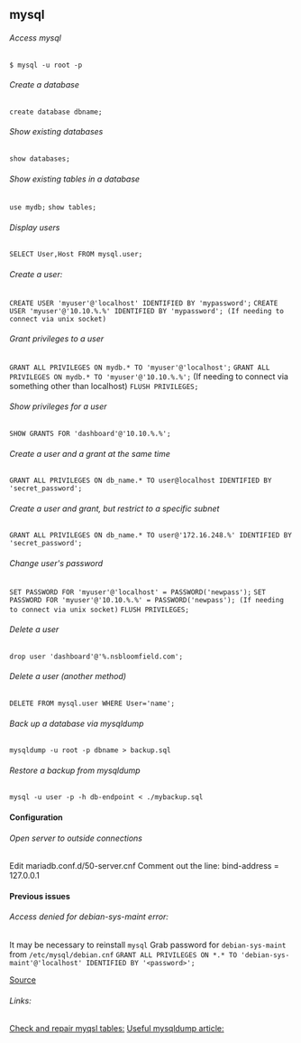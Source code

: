 ## mysql

###### Access mysql
  `$ mysql -u root -p`

###### Create a database
  `create database dbname;`

###### Show existing databases
  `show databases;`

###### Show existing tables in a database
  `use mydb;`
  `show tables;`

###### Display users
  `SELECT User,Host FROM mysql.user;`

###### Create a user:
  `CREATE USER 'myuser'@'localhost' IDENTIFIED BY 'mypassword';`
  `CREATE USER 'myuser'@'10.10.%.%' IDENTIFIED BY 'mypassword'; (If needing to connect via unix socket)`

###### Grant privileges to a user
  `GRANT ALL PRIVILEGES ON mydb.* TO 'myuser'@'localhost';`
  `GRANT ALL PRIVILEGES ON mydb.* TO 'myuser'@'10.10.%.%';` (If needing to connect via something other than localhost)
  `FLUSH PRIVILEGES;`

###### Show privileges for a user
  `SHOW GRANTS FOR 'dashboard'@'10.10.%.%';`

###### Create a user and a grant at the same time
  `GRANT ALL PRIVILEGES ON db_name.* TO user@localhost IDENTIFIED BY 'secret_password';`

###### Create a user and grant, but restrict to a specific subnet
  `GRANT ALL PRIVILEGES ON db_name.* TO user@'172.16.248.%' IDENTIFIED BY 'secret_password';`

###### Change user's password
  `SET PASSWORD FOR 'myuser'@'localhost' = PASSWORD('newpass');`
  `SET PASSWORD FOR 'myuser'@'10.10.%.%' = PASSWORD('newpass'); (If needing to connect via unix socket)`
  `FLUSH PRIVILEGES;`

###### Delete a user
  `drop user 'dashboard'@'%.nsbloomfield.com';`

###### Delete a user (another method)
  `DELETE FROM mysql.user WHERE User='name';`

###### Back up a database via mysqldump
  `mysqldump -u root -p dbname > backup.sql`

###### Restore a backup from mysqldump
  `mysql -u user -p -h db-endpoint < ./mybackup.sql`

#### Configuration
###### Open server to outside connections
  Edit mariadb.conf.d/50-server.cnf
  Comment out the line: bind-address       = 127.0.0.1

#### Previous issues
###### Access denied for debian-sys-maint error:
  It may be necessary to reinstall `mysql`
  Grab password for `debian-sys-maint` from `/etc/mysql/debian.cnf`
  `GRANT ALL PRIVILEGES ON *.* TO 'debian-sys-maint'@'localhost' IDENTIFIED BY '<password>';`

[Source](http://stackoverflow.com/questions/11644300/access-denied-for-user-debian-sys-maint)

###### Links:
[Check and repair myqsl tables:](http://www.thegeekstuff.com/2011/12/mysqlcheck/)
[Useful mysqldump article:](http://webcheatsheet.com/sql/mysql_backup_restore.php)
